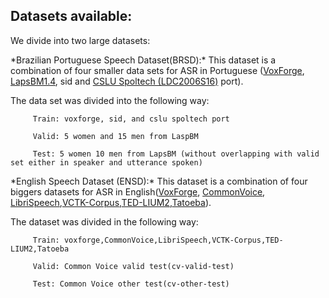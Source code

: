 
## Datasets available:
We divide into two large datasets:

\*Brazilian Portuguese Speech Dataset(BRSD):*
This dataset is a combination of four smaller data sets for ASR in Portuguese ([VoxForge](http://www.voxforge.org), [LapsBM1.4]( http://www.laps.ufpa.br/falabrasil/), sid and [CSLU Spoltech (LDC2006S16)](https://catalog.ldc.upenn.edu/LDC2006S16) port). 

The data set was divided into the following way:
         
         Train: voxforge, sid, and cslu spoltech port
         
         Valid: 5 women and 15 men from LaspBM
         
         Test: 5 women 10 men from LapsBM (without overlapping with valid set either in speaker and utterance spoken)
        


\*English Speech Dataset (ENSD):*
This dataset is a combination of four biggers datasets for ASR in English([VoxForge](http://www.voxforge.org), [CommonVoice](https://voice.mozilla.org/data), [LibriSpeech](http://www.openslr.org/resources/12/),[VCTK-Corpus](https://voice.mozilla.org/data),[TED-LIUM2](http://www-lium.univ-lemans.fr/sites/default/files/TEDLIUM_release2.tar.gz),[Tatoeba](https://voice.mozilla.org/data)). 

The dataset was divided in the following way:

         Train: voxforge,CommonVoice,LibriSpeech,VCTK-Corpus,TED-LIUM2,Tatoeba
         
         Valid: Common Voice valid test(cv-valid-test)
         
         Test: Common Voice other test(cv-other-test)
         
         
